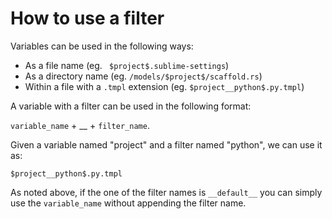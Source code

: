 # How to use a filter

Variables can be used in the following ways:

- As a file name (eg. ` $project$.sublime-settings`)
- As a directory name (eg. `/models/$project$/scaffold.rs`)
- Within a file with a `.tmpl` extension (eg. `$project__python$.py.tmpl`)

A variable with a filter can be used in the following format:

`variable_name` + __ + `filter_name`.

Given a variable named "project" and a filter named "python", we can use it as:

`$project__python$.py.tmpl`

As noted above, if the one of the filter names is `__default__` you can simply use the `variable_name` without appending the filter name.
